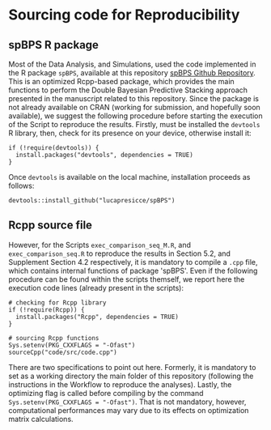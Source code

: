 # Sourcing code for Reproducibility 

## spBPS R package
Most of the Data Analysis, and Simulations, used the code implemented in the R package `spBPS`, available at this repository [spBPS Github Repository](https://github.com/lucapresicce/spBPS). This is an optimized Rcpp-based package, which provides the main functions to perform the Double Bayesian Predictive Stacking approach presented in the manuscript related to this repository. Since the package is not already available on CRAN (working for submission, and hopefully soon available), we suggest the following procedure before starting the execution of the Script to reproduce the results. Firstly, must be installed the `devtools` R library, then, check for its presence on your device, otherwise install it:
```{r, echo = F, eval = F, collapse = TRUE}
if (!require(devtools)) {
  install.packages("devtools", dependencies = TRUE)
}
```
Once `devtools` is available on the local machine, installation proceeds as follows:
```{r, echo = F, eval = F, collapse = TRUE}
devtools::install_github("lucapresicce/spBPS")
```

## Rcpp source file
However, for the Scripts `exec_comparison_seq_M.R`, and `exec_comparison_seq.R` to reproduce the results in Section 5.2, and Supplement Section 4.2 respectively, it is mandatory to compile a `.cpp` file, which contains internal functions of package 'spBPS'. Even if the following procedure can be found within the scripts themself, we report here the execution code lines (already present in the scripts):
```{r, echo = F, eval = F, collapse = TRUE}
# checking for Rcpp library
if (!require(Rcpp)) {
  install.packages("Rcpp", dependencies = TRUE)
}

# sourcing Rcpp functions
Sys.setenv(PKG_CXXFLAGS = "-Ofast")
sourceCpp("code/src/code.cpp")
```
There are two specifications to point out here. Formerly, it is mandatory to set as a working directory the main folder of this repository (following the instructions in the Workflow to reproduce the analyses). Lastly, the optimizing flag is called before compiling by the command `Sys.setenv(PKG_CXXFLAGS = "-Ofast")`. That is not mandatory, however, computational performances may vary due to its effects on optimization matrix calculations.






